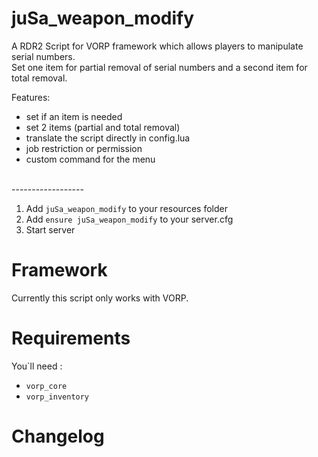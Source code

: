 # juSa_weapon_modify

A RDR2 Script for VORP framework which allows players to manipulate serial numbers. <br>
Set one item for partial removal of serial numbers and a second item for total removal.


Features:
- set if an item is needed
- set 2 items (partial and total removal)
- translate the script directly in config.lua
- job restriction or permission
- custom command for the menu
<br>
------------------<br>

1) Add ``juSa_weapon_modify`` to your resources folder
2) Add ``ensure juSa_weapon_modify`` to your server.cfg
3) Start server

# Framework
Currently this script only works with VORP.

# Requirements
You`ll need : <br>
- ``vorp_core`` <br>
- ``vorp_inventory`` <br>


# Changelog

